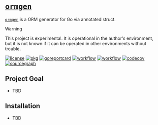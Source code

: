 # [`ormgen`](https://github.com/hakadoriya/ormgen)

[`ormgen`](https://github.com/hakadoriya/ormgen) is a ORM generator for Go via annotated struct.

> [!WARNING]
> This project is experimental. It is operational in the author's environment, but it is not known if it can be operated in other environments without trouble.  

[![license](https://img.shields.io/github/license/hakadoriya/ormgen)](LICENSE)
[![pkg](https://pkg.go.dev/badge/github.com/hakadoriya/ormgen)](https://pkg.go.dev/github.com/hakadoriya/ormgen)
[![goreportcard](https://goreportcard.com/badge/github.com/hakadoriya/ormgen)](https://goreportcard.com/report/github.com/hakadoriya/ormgen)
[![workflow](https://github.com/hakadoriya/ormgen/workflows/go-lint/badge.svg)](https://github.com/hakadoriya/ormgen/tree/main)
[![workflow](https://github.com/hakadoriya/z.go/workflows/go-test/badge.svg)](https://github.com/hakadoriya/z.go/tree/main)
[![codecov](https://codecov.io/gh/hakadoriya/ormgen/branch/main/graph/badge.svg?token=4UML9FB7BX)](https://codecov.io/gh/hakadoriya/ormgen)
[![sourcegraph](https://sourcegraph.com/github.com/hakadoriya/ormgen/-/badge.svg)](https://sourcegraph.com/github.com/hakadoriya/ormgen)

## Project Goal

- TBD

## Installation

- TBD
